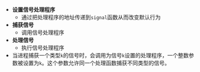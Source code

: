 - **设置信号处理程序**
	- 通过把处理程序的地址传递到`signal`函数从而改变默认行为
- **捕获信号**
	- 调用信号处理程序
- **处理信号**
	- 执行信号处理程序
- 当进程捕获一个类型`k`的信号时，会调用为信号`k`设置的处理程序，一个整数参数被设置为`k`。这个参数允许同一个处理函数捕获不同类型的信号。